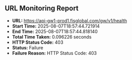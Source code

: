 ## URL Monitoring Report

- **URL:** https://api-gw1-prod1.fisglobal.com/gw/v1/health
- **Start Time:** 2025-08-07T18:57:44.721914
- **End Time:** 2025-08-07T18:57:44.818140
- **Total Time Taken:** 0.096226 seconds
- **HTTP Status Code:** 403
- **Status:** Failure
- **Failure Reason:** HTTP Status Code: 403
